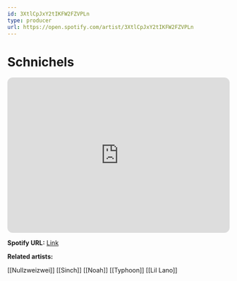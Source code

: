 ```yaml
---
id: 3XtlCpJxY2tIKFW2FZVPLn
type: producer
url: https://open.spotify.com/artist/3XtlCpJxY2tIKFW2FZVPLn
---
```

# Schnichels

<iframe style="border-radius:12px" src="https://open.spotify.com/embed/artist/3XtlCpJxY2tIKFW2FZVPLn" width="100%" height="352" frameBorder="0" allowfullscreen="" allow="autoplay; clipboard-write; encrypted-media; fullscreen; picture-in-picture" loading="lazy"></iframe>

**Spotify URL:** [Link](https://open.spotify.com/artist/3XtlCpJxY2tIKFW2FZVPLn)

**Related artists:**

[[Nullzweizwei]]
[[Sinch]]
[[Noah]]
[[Typhoon]]
[[Lil Lano]]
